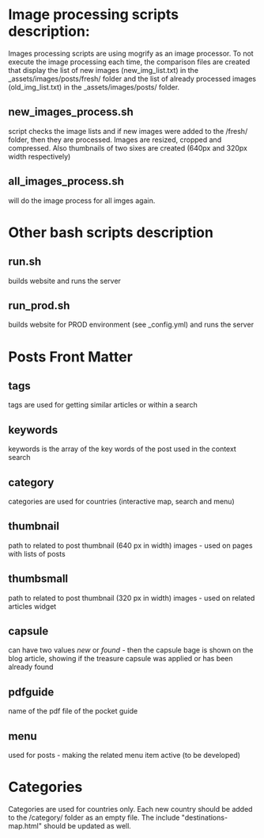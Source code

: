 # 

# Image processing scripts description:

Images processing scripts are using mogrify as an image processor. To not execute the image processing each time, the comparison files are created that display the list of new images (new_img_list.txt) in the _assets/images/posts/fresh/ folder and the list of already processed images (old_img_list.txt) in the _assets/images/posts/ folder.

## new_images_process.sh

script checks the image lists and if new images were added to the /fresh/ folder, then they are processed. Images are resized, cropped and compressed. Also thumbnails of two sixes are created (640px and 320px width respectively)

## all_images_process.sh

will do the image process for all imges again.
    

# Other bash scripts description

## run.sh

builds website and runs the server
    
## run_prod.sh

builds website for PROD environment (see _config.yml) and runs the server

# Posts Front Matter

## tags

tags are used for getting similar articles or within a search

## keywords

keywords is the array of the key words of the post used in the context search
    
## category 

categories are used for countries (interactive map, search and menu)
    
## thumbnail

path to related to post thumbnail (640 px in width) images - used on pages with lists of posts
    
## thumbsmall

path to related to post thumbnail (320 px in width) images - used on related articles widget
    
## capsule

can have two values _new_ or _found_ - then the capsule bage is shown on the blog article, showing if the treasure capsule was applied or has been already found

## pdfguide

name of the pdf file of the pocket guide
    
## menu

used for posts - making the related menu item active (to be developed)

# Categories

Categories are used for countries only. Each new country should be added to the /category/ folder as an empty file. The include "destinations-map.html" should be updated as well.
